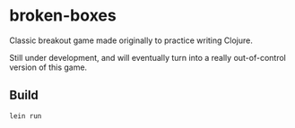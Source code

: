 # broken-boxes

Classic breakout game made originally to practice writing Clojure.

Still under development, and will eventually turn into a really out-of-control version of this game.

## Build

`lein run`
